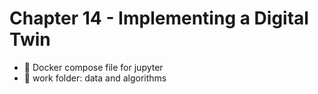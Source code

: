 # Chapter 14 - Implementing a Digital Twin
* :whale: Docker compose file for jupyter
* :file_folder: work folder: data and algorithms
